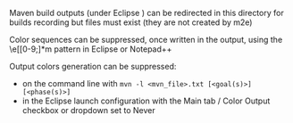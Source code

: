 Maven build outputs (under Eclipse ) can be redirected in this directory for builds recording
but files must exist (they are not created by m2e)

Color sequences can be suppressed, once written in the output, using the \e\[[0-9;]*m pattern in Eclipse or Notepad++

Output colors generation can be suppressed:
- on the command line with ``mvn -l <mvn_file>.txt [<goal(s)>] [<phase(s)>]``
- in the Eclipse launch configuration with the Main tab / Color Output checkbox or dropdown set to Never